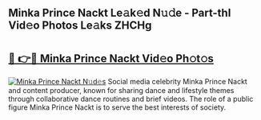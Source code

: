 ## Minka Prince Nackt Le𝚊k𝚎d N𝚞𝚍e - Part-thI Vid𝚎o Photos Le𝚊ks ZHCHg

# <h2><a href="http://fb4xy97.evod.top/?m=Minka+Prince+Nackt">🔗 👉🔴 Minka Prince Nackt Vid𝚎o Ph𝚘t𝚘s</a></h2>

[![Minka Prince Nackt N𝚞d𝚎s](https://i.imgur.com/8V9OHl7.gif)](http://fb4xy97.evod.top/?m=Minka+Prince+Nackt)
Social media celebrity Minka Prince Nackt and content producer, known for sharing dance and lifestyle themes through collaborative dance routines and brief videos. The role of a public figure Minka Prince Nackt is to serve the best interests of society. 
